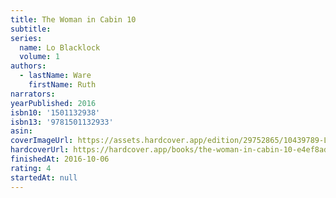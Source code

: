 ```yaml
---
title: The Woman in Cabin 10
subtitle:
series:
  name: Lo Blacklock
  volume: 1
authors:
  - lastName: Ware
    firstName: Ruth
narrators:
yearPublished: 2016
isbn10: '1501132938'
isbn13: '9781501132933'
asin:
coverImageUrl: https://assets.hardcover.app/edition/29752865/10439789-L.jpg
hardcoverUrl: https://hardcover.app/books/the-woman-in-cabin-10-e4ef8ad9-7e58-4218-9571-95e1a582fa05/editions/29752865
finishedAt: 2016-10-06
rating: 4
startedAt: null
---
```

